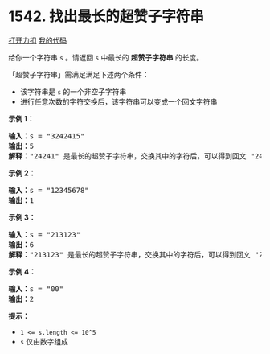 # 1542. 找出最长的超赞子字符串

[打开力扣](https://leetcode.cn/problems/find-longest-awesome-substring) [我的代码](1542.find_longest_awesome_substring.py)

给你一个字符串 <code>s</code> 。请返回 <code>s</code> 中最长的 <strong>超赞子字符串</strong> 的长度。

「超赞子字符串」需满足满足下述两个条件：

<ul>
	<li>该字符串是 <code>s</code> 的一个非空子字符串</li>
	<li>进行任意次数的字符交换后，该字符串可以变成一个回文字符串</li>
</ul>



<strong>示例 1：</strong>

<pre><strong>输入：</strong>s = &quot;3242415&quot;
<strong>输出：</strong>5
<strong>解释：</strong>&quot;24241&quot; 是最长的超赞子字符串，交换其中的字符后，可以得到回文 &quot;24142&quot;
</pre>

<strong>示例 2：</strong>

<pre><strong>输入：</strong>s = &quot;12345678&quot;
<strong>输出：</strong>1
</pre>

<strong>示例 3：</strong>

<pre><strong>输入：</strong>s = &quot;213123&quot;
<strong>输出：</strong>6
<strong>解释：</strong>&quot;213123&quot; 是最长的超赞子字符串，交换其中的字符后，可以得到回文 &quot;231132&quot;
</pre>

<strong>示例 4：</strong>

<pre><strong>输入：</strong>s = &quot;00&quot;
<strong>输出：</strong>2
</pre>



<strong>提示：</strong>

<ul>
	<li><code>1 <= s.length <= 10^5</code></li>
	<li><code>s</code> 仅由数字组成</li>
</ul>
